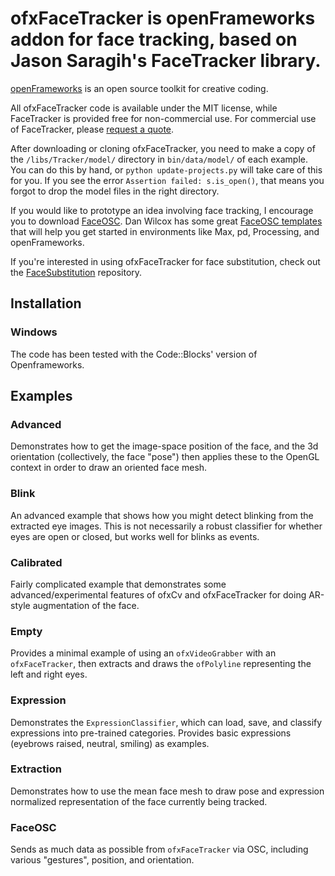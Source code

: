 # ofxFaceTracker is openFrameworks addon for face tracking, based on Jason Saragih's FaceTracker library.

[openFrameworks](http://openFrameworks.cc/) is an open source toolkit for creative coding.

All ofxFaceTracker code is available under the MIT license, while FaceTracker is provided free for non-commercial use. For commercial use of FaceTracker, please [request a quote](http://facetracker.net/quote/).

After downloading or cloning ofxFaceTracker, you need to make a copy of the `/libs/Tracker/model/` directory in `bin/data/model/` of each example. You can do this by hand, or `python update-projects.py` will take care of this for you. If you see the error `Assertion failed: s.is_open()`, that means you forgot to drop the model files in the right directory.

If you would like to prototype an idea involving face tracking, I encourage you to download [FaceOSC](https://github.com/kylemcdonald/ofxFaceTracker/downloads). Dan Wilcox has some great [FaceOSC templates](hhttps://github.com/CreativeInquiry/FaceOSC-Templates) that will help you get started in environments like Max, pd, Processing, and openFrameworks.

If you're interested in using ofxFaceTracker for face substitution, check out the [FaceSubstitution](https://github.com/arturoc/FaceSubstitution) repository.

## Installation

### Windows

The code has been tested with the Code::Blocks' version of Openframeworks.

## Examples

### Advanced

Demonstrates how to get the image-space position of the face, and the 3d orientation (collectively, the face "pose") then applies these to the OpenGL context in order to draw an oriented face mesh.

### Blink

An advanced example that shows how you might detect blinking from the extracted eye images. This is not necessarily a robust classifier for whether eyes are open or closed, but works well for blinks as events.

### Calibrated

Fairly complicated example that demonstrates some advanced/experimental features of ofxCv and ofxFaceTracker for doing AR-style augmentation of the face.

### Empty

Provides a minimal example of using an `ofxVideoGrabber` with an `ofxFaceTracker`, then extracts and draws the `ofPolyline` representing the  left and right eyes.

### Expression

Demonstrates the `ExpressionClassifier`, which can load, save, and classify expressions into pre-trained categories. Provides basic expressions (eyebrows raised, neutral, smiling) as examples.

### Extraction

Demonstrates how to use the mean face mesh to draw pose and expression normalized representation of the face currently being tracked.

### FaceOSC

Sends as much data as possible from `ofxFaceTracker` via OSC, including various "gestures", position, and orientation.
